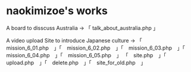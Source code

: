 # naokimizoe's works
A board to disscuss Australia → 「 talk_about_australia.php 」

A video upload Site to introduce Japanese culture
→  「　mission_6_01.php　」「　mission_6_02.php　」「　mission_6_03.php　」「　mission_6_04.php　」「　mission_6_05.php　」
   「　site.php　」「　upload.php　」「　delete.php　」「　site_for_old.php　」
